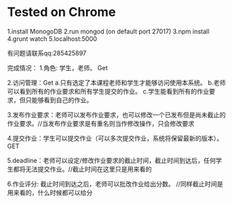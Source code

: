 # Tested on Chrome 

1.install MonogoDB
2.run mongod (on default port 27017)
3.npm install
4.grunt watch
5.localhost:5000

有问题请联系qq:285425897


完成情况：
1.角色: 学生，老师。 Get

2.访问管理：Get
	a.只有选定了本课程老师和学生才能够访问使用本系统。
	b.老师可以看到所有的作业要求和所有学生提交的作业。
	c.学生能看到所有的作业要求，但只能够看到自己的作业。
	
3.发布作业要求：老师可以发布作业要求，也可以修改一个已发布但是尚未截止的作业要求。//当发布作业要求是有重名则当作修改操作，只会修改要求

4.提交作业：学生可以提交作业（可以多次提交作业，系统将保留最新的版本）。 GET

5.deadline：老师可以设定/修改作业要求的截止时间，截止时间到达后，任何学生都将无法提交作业。//截止时间在这里只是用来看的

6.作业评分: 截止时间到达之后，老师可以批改作业给出分数。 //同样截止时间是用来看的，什么时候都可以给分
